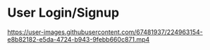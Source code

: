 # User Login/Signup



https://user-images.githubusercontent.com/67481937/224963154-e8b82182-e5da-4724-b943-9febb660c871.mp4


